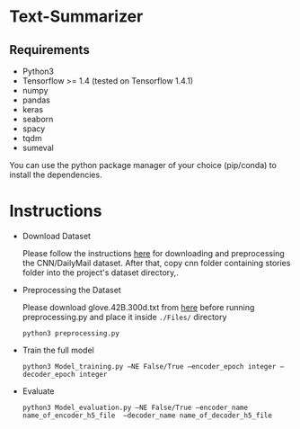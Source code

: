 # Text-Summarizer

## Requirements
* Python3
* Tensorflow >= 1.4 (tested on Tensorflow 1.4.1)
* numpy
* pandas
* keras
* seaborn
* spacy
* tqdm
* sumeval

You can use the python package manager of your choice (pip/conda) to install the dependencies.

# Instructions
* Download Dataset

    Please follow the instructions [here](https://github.com/abisee/cnn-dailymail) for downloading and preprocessing the CNN/DailyMail dataset. After that, copy cnn folder containing stories folder into the project's dataset directory,.

* Preprocessing the Dataset

    Please download glove.42B.300d.txt from [here](https://www.kaggle.com/yutanakamura/glove42b300dtxt) before running preprocessing.py	and place it inside ```./Files/``` directory

	```
	python3 preprocessing.py
    ```

* Train the full model
    
    ```
   	python3 Model_training.py –NE False/True –encoder_epoch integer –decoder_epoch integer
    ```

* Evaluate
    
    ```
	python3 Model_evaluation.py –NE False/True –encoder_name name_of_encoder_h5_file  –decoder_name name_of_decoder_h5_file
    ```